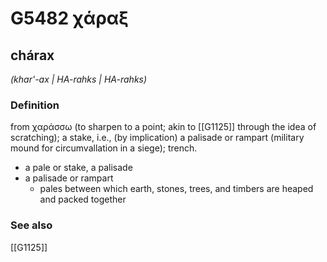# G5482 χάραξ

## chárax

_(khar'-ax | HA-rahks | HA-rahks)_

### Definition

from χαράσσω (to sharpen to a point; akin to [[G1125]] through the idea of scratching); a stake, i.e., (by implication) a palisade or rampart (military mound for circumvallation in a siege); trench.

- a pale or stake, a palisade
- a palisade or rampart
  - pales between which earth, stones, trees, and timbers are heaped and packed together

### See also

[[G1125]]

